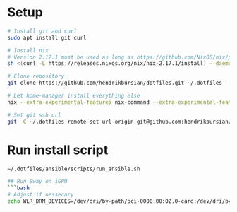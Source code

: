# Setup

```bash
# Install git and curl
sudo apt install git curl

# Install nix
# Version 2.17.1 must be used as long as https://github.com/NixOS/nix/pull/9723 is not merged (Bug in `config.lib.file.mkOutOfStoreSymlink`)
sh <(curl -L https://releases.nixos.org/nix/nix-2.17.1/install) --daemon

# Clone repository
git clone https://github.com/hendrikbursian/dotfiles.git ~/.dotfiles

# Let home-manager install everything else
nix --extra-experimental-features nix-command --extra-experimental-features flakes run home-manager/master -- init --switch ~/.dotfiles/

# Set git ssh url
git -C ~/.dotfiles remote set-url origin git@github.com:hendrikbursian/dotfiles.git
```
# Run install script
```bash
~/.dotfiles/ansible/scripts/run_ansible.sh

## Run Sway on iGPU
```bash
# Adjust if nessecary
echo WLR_DRM_DEVICES=/dev/dri/by-path/pci-0000:00:02.0-card:/dev/dri/by-path/pci-0000:00:02.0-render > /etc/environment.d/80-regolith-sway.conf
```
